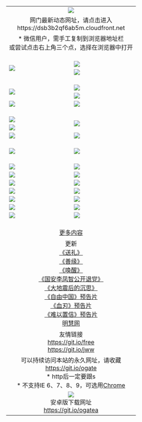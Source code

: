 ﻿<table>
  <tr></tr>
  <tr><td colspan=2 align=center><img src="https://cloud.githubusercontent.com/assets/11880933/13434984/f430fae2-e012-11e5-814f-c2df1e82b247.jpg" /></td></tr>
  <tr><td colspan=2 align=center>网门最新动态网址，请点击进入
<br>https://dsb3b2qf6ab5m.cloudfront.net
    </td>
  </tr>
  <tr>
    <td colspan=2 align=center>* 微信用户，需手工复制到浏览器地址栏<br>或尝试点击右上角三个点，选择在浏览器中打开
    <!--br>* IE6打开动态网址须在选项中勾选TLS 1.0--></td>
  </tr>
  <tr height="20">
  <tr>
    <td rowspan=2><a href="https://dsb3b2qf6ab5m.cloudfront.net/ogUP.aspx?name=11DKC.mp4&list=11DKC" target="_blank"><img src="https://dsb3b2qf6ab5m.cloudfront.net/Up/11DKC1.jpg" /></a></td> 
    <td><div><a href="https://dsb3b2qf6ab5m.cloudfront.net/ogUP.aspx?name=LRWS.mp4&list=LRWS" target="_blank"><img src="https://dsb3b2qf6ab5m.cloudfront.net/Up/LRWS.jpg" /></a></td>
   </tr>
  <tr>
    <td><a href="https://dsb3b2qf6ab5m.cloudfront.net/ogNiceVedio.aspx" target="_blank"><img src="https://dsb3b2qf6ab5m.cloudfront.net/Up/11TGKDY.jpg" /></a></td>
  </tr>
  <tr height="20">
  <tr>
    <td rowspan=2><a href="https://dsb3b2qf6ab5m.cloudfront.net/ogUP.aspx?name=4EE/DJ.mp4&list=4EEDJ" target="_blank"><img src="https://dsb3b2qf6ab5m.cloudfront.net/Up/4EE/DJ140.jpg"/></a></td>
    <td><a href="https://dsb3b2qf6ab5m.cloudfront.net/ogUP.aspx?name=4EE/ZG.mp4&list=4EEZG" target="_blank"><img src="https://dsb3b2qf6ab5m.cloudfront.net/Up/4EE/ZG0.jpg"/></a></td>
    <!--td><a href="https://dsb3b2qf6ab5m.cloudfront.net/ogUP.aspx?name=4EE/HQ.mp4&list=4EEHQ" target="_blank"><img src="https://dsb3b2qf6ab5m.cloudfront.net/Up/4EE/HQ0.jpg"/></a></td-->
  </tr>
  <tr>
    <td><a href="https://dsb3b2qf6ab5m.cloudfront.net/ogUP.aspx?name=4EE/QQ.mp4&list=4EEQQ" target="_blank"><img src="https://dsb3b2qf6ab5m.cloudfront.net/Up/4EE/QQ0.jpg"/></a></td>
  </tr>
  <tr>
    <td><a href="https://dsb3b2qf6ab5m.cloudfront.net/onCO.aspx?ob=600%CA%C2%CE%EF&op=%D4%F6%C9%BE%B8%C4&args=WH1~%23%C0%E0%D0%CD6%D0%C2%CE%C5%7c%23%C0%E0%D0%CD6%C6%C0%C2%DB" target="_blank"><img src="https://dsb3b2qf6ab5m.cloudfront.net/Up/0WZ.jpg" /></a></td>
    <td><a href="https://dsb3b2qf6ab5m.cloudfront.net/onCO.aspx?ob=600%CA%C2%CE%EF&op=%D4%F6%C9%BE%B8%C4&args=WH1~%23%D3%C3%BB%A7" target="_blank"><img src="https://dsb3b2qf6ab5m.cloudfront.net/Up/0WB.jpg" /></a></td>
  </tr>
  <tr height="20">
  <tr>
    <td><a href="https://dsb3b2qf6ab5m.cloudfront.net/ogUP.aspx?name=JQR.mp4&count=2" target="_blank"><img src="https://dsb3b2qf6ab5m.cloudfront.net/Up/JQR.jpg" /></a></td>   
    <td rowspan=2><a href="https://dsb3b2qf6ab5m.cloudfront.net/ogUP.aspx?name=JP.mp4&count=9" target="_blank"><img src="https://dsb3b2qf6ab5m.cloudfront.net/Up/JP.jpg" /></td>
  </tr>
  <tr>
    <td><a href="https://dsb3b2qf6ab5m.cloudfront.net/ogUP.aspx?name=WH.mp4" target="_blank"><img src="https://dsb3b2qf6ab5m.cloudfront.net/Up/WH.jpg" /></a></td>
  </tr>
  <tr>
    <td><a href="https://dsb3b2qf6ab5m.cloudfront.net/ogUP.aspx?name=SSZJ.mp4&list=SSZJ" target="_blank"><img src="https://dsb3b2qf6ab5m.cloudfront.net/Up/SSZJ.jpg" /></a></td>
    <td><a href="https://dsb3b2qf6ab5m.cloudfront.net/ogUP.aspx?name=WLSH.mp4&count=2" target="_blank"><img src="https://dsb3b2qf6ab5m.cloudfront.net/Up/WLSH.jpg" /></a</td>
  </tr>
  <tr height="20">
  <tr>
    <td><a href="https://dsb3b2qf6ab5m.cloudfront.net/ogUP.aspx?name=ZY.mp4&count=2015|16" target="_blank"><img src="https://dsb3b2qf6ab5m.cloudfront.net/Up/ZY.jpg" /></a</td>
    <td><a href="https://dsb3b2qf6ab5m.cloudfront.net/ogUP.aspx?name=XTFY.mp4&count=B|2,A|24" target="_blank"><img src="https://dsb3b2qf6ab5m.cloudfront.net/Up/XTFY.jpg" /></a></td>
  </tr>
  <tr height="20">
  </tr>
  <!--tr>
    <td><a href="https://dsb3b2qf6ab5m.cloudfront.net/ogUP.aspx?name=4EE/GX.mp4&list=4EEGX" target="_blank"><img src="https://dsb3b2qf6ab5m.cloudfront.net/Up/4EE/GX0.jpg"/></a></td>
    <td><a href="https://dsb3b2qf6ab5m.cloudfront.net/ogUP.aspx?name=4EE/HD.mp4&list=4EEHD" target="_blank"><img src="https://dsb3b2qf6ab5m.cloudfront.net/Up/4EE/HD0.jpg"/></a></td>
  </tr>
  <tr>
    <td><a href="https://dsb3b2qf6ab5m.cloudfront.net/ogUP.aspx?name=4EE/TX.mp4&list=4EETX" target="_blank"><img src="https://dsb3b2qf6ab5m.cloudfront.net/Up/4EE/TX0.jpg"/></a></td>
    <td><a href="https://dsb3b2qf6ab5m.cloudfront.net/ogUP.aspx?name=4EE/WZ.mp4&list=4EEWZ" target="_blank"><img src="https://dsb3b2qf6ab5m.cloudfront.net/Up/4EE/WZ0.jpg"/></a></td>
  </tr-->
  <tr>
    <td><a href="https://dsb3b2qf6ab5m.cloudfront.net/onUP.aspx?name=https://du172fz170yac.cloudfront.net/" target="_blank"><img src="https://dsb3b2qf6ab5m.cloudfront.net/Up/0DTW.jpg"/></a></td>
    <td><a href="https://dsb3b2qf6ab5m.cloudfront.net/onUP.aspx?name=https://d240ns8up8earz.cloudfront.net/acenter/" target="_blank"><img src="https://dsb3b2qf6ab5m.cloudfront.net/Up/0TDW.jpg" /></a></td>
  </tr>
  <tr>
    <td><a href="https://dsb3b2qf6ab5m.cloudfront.net/onUP.aspx?name=https://d4508d6vomz2p.cloudfront.net/gb/nsc413.htm" target="_blank"><img src="https://dsb3b2qf6ab5m.cloudfront.net/Up/0DJY.jpg" /></a></td>
    <td><a href="https://dsb3b2qf6ab5m.cloudfront.net/onUP.aspx?name=https://d4apjbhkuxer1.cloudfront.net/xtr/gb/prog204.html" target="_blank"><img src="https://dsb3b2qf6ab5m.cloudfront.net/Up/0XTR.jpg" /></a></td>
  </tr>
  <tr>
    <td><a href="https://dsb3b2qf6ab5m.cloudfront.net/onUP.aspx?name=https://d3aj00iefsmfgc.cloudfront.net/" target="_blank"><img src="https://dsb3b2qf6ab5m.cloudfront.net/Up/0MHW.jpg" /></a></td>
    <td><a href="https://dsb3b2qf6ab5m.cloudfront.net/onUP.aspx?name=https://d20wz7qt14x5d2.cloudfront.net/" target="_blank"><img src="https://dsb3b2qf6ab5m.cloudfront.net/Up/0ZJW.jpg" /></a></td>
  </tr>
  <tr>
    <td><a href="https://dsb3b2qf6ab5m.cloudfront.net/ogUP.aspx?name=0FG.zip" target="_blank"><img src="https://dsb3b2qf6ab5m.cloudfront.net/Up/0FG.jpg" /></a></td>
    <td><a href="https://dsb3b2qf6ab5m.cloudfront.net/ogUP.aspx?name=0FGA.apk" target="_blank"><img src="https://dsb3b2qf6ab5m.cloudfront.net/Up/0FGA.jpg" /></a></td>
  </tr>
  <tr>
    <td><a href="https://dsb3b2qf6ab5m.cloudfront.net/ogUP.aspx?name=0U.zip" target="_blank"><img src="https://dsb3b2qf6ab5m.cloudfront.net/Up/0U.jpg" /></a></td>
    <td><a href="https://dsb3b2qf6ab5m.cloudfront.net/ogUP.aspx?name=0UA.apk" target="_blank"><img src="https://dsb3b2qf6ab5m.cloudfront.net/Up/0UA.jpg" /></a></td>
  </tr>
  <tr>
    <td><a href="https://dsb3b2qf6ab5m.cloudfront.net/ogUP.aspx?name=0iPPOTV.zip" target="_blank"><img src="https://dsb3b2qf6ab5m.cloudfront.net/Up/0iPPOTV.jpg" /></a></td>
    <td><a href="https://dsb3b2qf6ab5m.cloudfront.net/ogUP.aspx?name=0iNTD.apk" target="_blank"><img src="https://dsb3b2qf6ab5m.cloudfront.net/Up/0iNTD.jpg" /></a></td>
  </tr>
  <!--tr>
    <td><a href="https://dsb3b2qf6ab5m.cloudfront.net/ogNice.aspx" target="_blank"><img src="https://dsb3b2qf6ab5m.cloudfront.net/Up/0WCYY.jpg" /></a></td>
    <td><a href="https://dsb3b2qf6ab5m.cloudfront.net/onCO.aspx?list=XWPL&mode=m" target="_blank"><img src="https://dsb3b2qf6ab5m.cloudfront.net/Up/0WZTT.jpg" /></a></td> 
  </tr-->
  <tr>
    <td><a href="https://dsb3b2qf6ab5m.cloudfront.net/ogDY.aspx" target="_blank"><img src="https://dsb3b2qf6ab5m.cloudfront.net/Up/0FK.jpg" /></a></td>
    <td><a href="https://dsb3b2qf6ab5m.cloudfront.net/ogST.aspx" target="_blank"><img src="https://dsb3b2qf6ab5m.cloudfront.net/Up/0ST.jpg" /></a></td> 
  </tr>
  <tr height="20">
  <tr>
    <td colspan=2 align=center><a href="https://dsb3b2qf6ab5m.cloudfront.net/ogNice.aspx">更多内容</a>
    </td>
  </tr>
  <tr>
    <td colspan=2 align=center>更新<br>
      <a href="https://dsb3b2qf6ab5m.cloudfront.net/ogUP.aspx?name=4ESL.mp4" target="_blank">《送礼》</a><br>
      <a href="https://dsb3b2qf6ab5m.cloudfront.net/ogUP.aspx?name=4ESY.mp4" target="_blank">《善缘》</a><br>
      <a href="https://dsb3b2qf6ab5m.cloudfront.net/ogUP.aspx?name=4EHX.mp4" target="_blank">《唤醒》</a><br>
      <a href="https://dsb3b2qf6ab5m.cloudfront.net/ogUP.aspx?name=4LFZ.mp4" target="_blank">《国安李凤智公开退党》</a><br>
      <a href="https://dsb3b2qf6ab5m.cloudfront.net/ogUP.aspx?name=4DDZHDCS.mp4" target="_blank">《大地震后的沉思》</a><br>
      <a href="https://dsb3b2qf6ab5m.cloudfront.net/ogUP.aspx?name=11ZYZG0.mp4" target="_blank">《自由中国》预告片</a><br>
      <a href="https://dsb3b2qf6ab5m.cloudfront.net/ogUP.aspx?name=11XR.mp4" target="_blank">《血刃》预告片</a><br>
      <a href="https://dsb3b2qf6ab5m.cloudfront.net/ogUP.aspx?name=11NYZX.mp4&count=2" target="_blank">《难以置信》预告片</a><br>
      <a href="https://dsb3b2qf6ab5m.cloudfront.net/onUP.aspx?name=https://www.minghui.org/" target="_blank">明慧网</a>
    </td>
  </tr>
  <tr>
    <td colspan=2 align=center>友情链接<br>
      <a href="https://git.io/free" target="_blank">https://git.io/free</a><br>
      <a href="https://git.io/jww" target="_blank">https://git.io/jww</a>
    </td>
  </tr>
  <tr>
    <td colspan=2 align=center>可以持续访问本站的永久网址，请收藏<br/><a href="https://git.io/ogate" target="_blank">https://git.io/ogate</a><br/>* http后一定要跟s<br/>* 不支持IE 6、7、8、9，可选用<a href="https://dsb3b2qf6ab5m.cloudfront.net/ogUP.aspx?name=0ChromePortable.zip">Chrome</a></td>
  </tr>
  <tr>
    <td colspan=2 align=center><a href="https://dsb3b2qf6ab5m.cloudfront.net/ogUP.aspx?name=0oGate.apk" target="_blank"><img src="https://cloud.githubusercontent.com/assets/11880933/13720399/75e143ee-e842-11e5-9f0a-1421f423c80f.jpg" /></a><br>安卓版下载网址<br><a href="https://git.io/ogatea">https://git.io/ogatea</a></td>
  </tr>
  <!--tr>
    <td colspan=2 align=center>可能失效的动态网址
    </td>
  </tr-->
</table>
